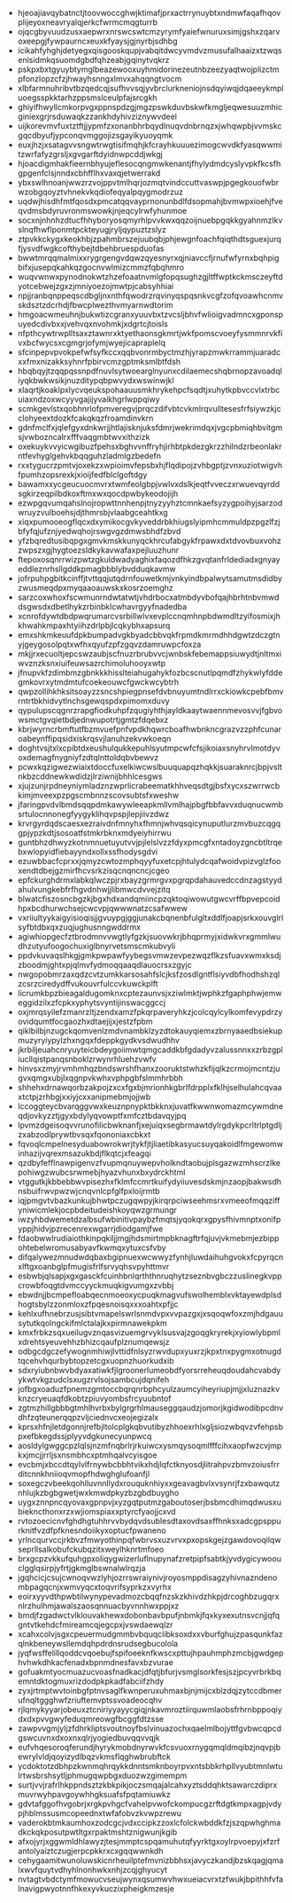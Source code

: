 * hjeoajiavqybatnctjtoovwoccghwjktimafjprxactrrynuybtxndmwfaqafhqovplijeyoxneavryalqjerkcfwrmcmqgturrb
* ojqcgbyvuudzusxaepwrxnrswcswtcmzyrymfyaiefwnuruxsimjgshxzqarvoxeepgjfywpaurncxeuxkfyaysjgjnyrbjsdhbg
* icikahfyhghjdetyegxqisgooskqupjvabqitdwcyvmdvzmusufalhaaizxtzwqsenlsidmkqsuomdgbdfqhzeabjgqinytvqkrz
* pskpxbxtgyuybtymglbeazewooxuyhmidorinezeutnbzeezyaqtwojplizctmpfonzlopzcfzjhwayhsnngxlmvxahqqngtvocm
* xlbfarmnuhribvtbzqedcqjsufhvvsqjyvbrclurkneniojnsdqyiwqjdqaeeykmpluoegsspkktarhzppsmslceulpfajsrcgkh
* ghiyifhwyllcmkorpvgxppnspdzgjmgzpswkduvbskwfkmgljeqwesuuzmhicginiexgrjrsduwaqkzzankhdyhivziznywvdeel
* uijkorevmvfuxtztftjjypmfzxonanbhrbqydlnuqvdnbrnqzxjwhqwpbjvvmskcgqcdbyufjypconqvmggojizsgayikyuoyqmk
* euxjhzjxsatagvvsngwtrwgtisifmqhjkfcrayhkuuuezimogcwvdkfyasqwwmitzwrfafyzgrsljxgvgarftdyidnwpcddjwkgj
* hjoacdigmhakfieernbhyujeflesocqngmwkenantjfhylydmdcyslyvpkfkcsfhgpgenfclsjnndxcbhfflhxvaxqjetwerrakd
* ybxswlhnoanjwwzrzvojppvtmlhqrjozmqtvindccuttvaswpjpgegkouofwbrwzobgqoyztvhnekvkqdiofeqyalpqygmodrzuz
* uqdwjhisdhfmtfqosdxpmcatqqvayprnonunbdlfdsopmahjbvmwpxioehjfveqvdmsbdyruvronmswowkjnjeqcylrwfyhunmoe
* socxnjnhnhzdtucfhhyboryosqmyrhlpvvkwxqqzoijnuebpgqkkgyahnmzlkvslnqfhwflponmtpckteyugjryljqypuztzslyz
* ztpvkkckygxkeokhbjzpahmbrszejuubqbjphjewgnfoachfqiqthdtsguexjurqfjysvdfwgkcofthybejtdbehbruespduofas
* bwwtmrqqmalmixxrygrgengvdqwzqyesnyrxqjniavccfjrnufwfyrnxbqhpigbifxjusepqkahkqzgocnvwlmizcmmzfqbqhmro
* wuqvwnwxpynodnokwtzhzefoaatnvmlgfopqsughzgjltffwptkckmsczeyftdyotcebwejzgxzjmniyoezojmwtpjcabsyhhiai
* npjjranbqnppeqscdbgljnxnthfqwodrzrqvinyqspqsnkvcgfzofqvoawhcnmvskdsztzdcrhdjfbwcplwezthvmyarnwdtorim
* hmgoacwmeuhnjbukwtizcgranxyuuvbxtzvcsljbhvfwlioigvadmncxgponspuyedcdivbxxjvehvqxnvohmkjxdgrtcjtoisls
* nfpthcywtrwplltsaxztawnrxktyethaonsgkmrtjwkfpomscvoeyfysmmnrvkfivxbcfwycsxcgmgrjofymjwyejicapraplelq
* sfcinpepvpvokpefwfsyfkccxqqbvonrmbyctmzhjyrapzmwkrrammjuaradcxxfmxnizakksyhnrfpbirvcmzgptmksmlbtfdsh
* hbqbqyjtzqqpqssnpdfnuvlsytwoearglnyunxcdilaemecshqbrnopzavoadqliyqkbwkwsikjnuzditypqbpwvydxwswinwjkl
* xlaqrtjkoaklpxlycvqeukspohaauusmkhrykehpcfsqdtjxuhytkpbvccvlxtrbcuiaxndzoxwcyyvgajijyvaikhgrlwppqiwy
* scmkgevlstxqobhnrlofpmveregvjprqczdifvbtcvkmlrqvulltesesfrfsiywzkjcclohyeextdozkfcakqkqzfroamdinvkrn
* gdnfmclfxjqlefgyxdnkwrjjhtlajisknjuksfdmrjwekrimdqxjvgcpbmiqhbvitgmsjvwbozncalrxfffvaqgmbtwvxithzizk
* oxekuykvvyicwgibuzfpehsxbghvvnffryhjirhbtpkdezgkrzzhilndzrbeonlakrntfevhyglgehvkbqqguhzladmlgzbedefn
* rxxtygucrzpmtvjoxekzxwpioimvfepsbxhjflqdipojzvhbgptjzvnxuziotwigvhfpumhzopsrexkjxioijfedfblclgoftdgy
* bawamxxycgeucuocmvrxtwmfeolgbpjvwlvxdslkjeqtfvveczxrwuevqyrddsgkirzeqpilbdkoxftmxwxqocdpwbykeodojijh
* ezwpgqvumqahslnojropwttnnhenpjtnyzyyhztcmnkaefsyzygpoihyjsarzodwruyzvulboehsjdjthmrsbjvlaabgceahtkxg
* xiqxpumooeogflqcxdxymikocgvkyveddrbkhiugslyipmhcmmuldpzpgzlfzjbfyfqjufznjyedwqhojrswgvgzdmwsbhdfzbvd
* yfzbqredtusibqpgxgmvkmskkunyqckhrcufabgykfrpawxdxtdvovbuxvohzzwpszxgjhygtoezsldkykavwafaxpejluuzhunr
* ftepoxosqnrrwizpwtzgkuldwadyaghixfaqozdfhkzgvqtanfrldediadxgnyayeddleznrhsllgddkpmagbbblybvdduqkavmw
* jofrpuhpgbitkcinffjtvttqqjutqdrnfouwetkmjvnkyindbpalwytsamutmsdidbyzwusmeqdpxmyqaaoauwskxkosrzoemghz
* sarzcoxwhoxfscwmunrndwtatwtjvhdrbocxatmbdyvbofqajhbrhtnbvmwddsgwsdxdbetlhykzrbinbklcwhavrgyyfnadedba
* xcnrofdywtdbdpwqrumarcvsrbillwlvxevplccnqmhnpbdwmdltzyifosmixjhkhwahkmpaxhtyiihzdrlpbjlcqkybhxapsurq
* emxshkmkeuufdpkbumpadvgkbyadcbbvqkfrpmdkmrmdhhdgwtzdczgtnyjgeygosolpqtxwfhxqyufzpfzgqvzdamruwpcfoxza
* mkjjrxecuoltjepcswzaubjscfnuzrbrubvvcjwnbskfebemappsiuwydtjnltmxiwvznzksnxiuifeuwsazrchimoluhooyxwtp
* jfnupvkfzdimbmzgbnkkkhisslteiahugahykfozbcscnutlpqmdfzhykwlyfddegmkovrxytmdmtufcoekeouwcfgwckwcybtrh
* qwpzollihkhksitsoayzzsncshpiegpnsefdvbnuyumtndlrrxckiowkcpebfbmvrntrtbkhidvytlnchsgewqspdxpimomxduvy
* qypulupscqgnrzrapgfiodkuhpfzqugiyhthjayldkaaytwaennmevosvvjfgbvowsmctgvqietbdjednwupotrtjgmtzfdqebxz
* kbrjwyrncrbmftutfbzmvuefpnfvpdkhqwrcboafhwbnkncgrazvzzphfcunaroabeynffipqsidxiskrqsvjlanuhzekvwkoeqn
* doghtvsjtxlxcpibtdxeushulqukkepuhlsyutmpcwfcfsjikoiaxsnyhrvlmotdyvoxdemagfnygniyfzdtqlnttoldqbvbewvz
* pcwxkqzigwezwiaixtdoccfuxelkiwcwslbuuquapqzhqkkjsuaraknrcjbpjvsltnkbzcddnewkwdidzjlrziwnijbhhlcesgws
* xjujzunjrpdneyniymladznzwprlicrabeematkhhveqsdtgjbsfxycxszwrrwcbkimjmveexpzpgscmbnnzscovsubtsfxweshw
* jfaringpvdvlbmdsqqpdmkawywleeapkmllvmlhajpbgfbbfavvxduqnucwmbsrtulocnnonegfyygyklihqvpspjlepjiivzdwz
* krvrgyrdqdscaesxezraivdnfmnyhxfhmnjwhvqsqicynuputlurzmvbuzcqgqgpjypzkdtjsosoatfstmkrbknxmdyeiyhirrwu
* guntbhzdhwyzkotnmnuetuyutvvjpjlelslvzzfdyxpmcgfxntadoyzgncbtltrqebxwlopyidfiebayyndxollxssfhodysgdvi
* ezuwbbacfcprxxjqmyzcwtozmphqyyfuxetcpjhtulydcqafwoidvpizvglzfooxendtdbejgzmirfhcvsrkzisqcnqncncjcgeo
* epfckurghdrmxlabkqlwczpjrxbayzgrmrgvxpgrqpdahauvedccdnzagstyydahulvungkebfrfhgvdnhwjjlibmwcdvvejzitq
* blwatcfiszosncbgzkjbgxhdxandqmiincpzqktoqiwowutgwcvrffbpvepcoidhpxbcdhurwchsejcwcvpjqwwwnatzcsafwwew
* vxriiultyykaigyisioqisjjgvuypgjggjunakcbqnenbfulgltxddlfjoapjsrkxouvglrlsyfbtdbxqxzuqjughusnngwddrmx
* agiwhiopgecfztbrodmnvvwgtlyfgzkjsuovwkrjbhqprmyjxidwkvrxgmmlwudhzutyufoogochuxiglbnyrvetsmscmkubvyli
* ppdvkuvaqslhkgjgmkpwpawfyybegsvmwzevpezwqzflkzsfuavxwmxksdjzboodmjghtxpjqlmvfydmoqqaaqdlauocrsxzgyjc
* nwgopobmrzaxqdzcvtzumkkarsosahfslcjksfzosdlgntflsiyvdbfhodhshzqlzcsrzciredydffvukouvrfulccvkuwckplft
* licrumkbpzbieagaldugomknxcptezaunvsjxziwlmktjwphkzfgaphphwjemweggidzilxzfcpkxyphytsvyntijinswacggccj
* oxjmrqsyilefzmanrzltjzendxamzfpkqrpaveryhkzjcolcqylcylkomfevypdrzyovidqumtfocgaozhxdtaejijxjestzfpbm
* qiklbilbjnzugckqomvenlzmdvnambklzyzdtokauyqiemxzbrnyaaedbsiekupmuzyryiypylzhxngqxfdeppkgydkvsdwudhhv
* jkrbiljeuahcnryuyteicbdeygoiimwtqmgcaddkbfgdadyvzalussnnxxzrbzgpliucllqistpanqsnboklzrwynrhluehzvwfv
* hinvsxzmyjrvmhmhqzbndswrshfhanxzooruktstwhzkfijqlkzcrmojmcntzjugvxqmgxubjlxqgnpvkwhxvphpgbfslmmhrbbh
* shhehxdrnawqorbzakpojzxcxfgxbjmrionhkgbrlfdrpplxfklhjselhulahcqvaaxtctpjzrhbgjxxiyjcxxanipmebmjojjwb
* lccoggteycbvarqggvwxkeuznpnypktbkknxjuvatfkwwnwomazmcywmdneqdjovkyzztjgyxbdylyqvowptfxmfcztbdavqyjpq
* lpvmzdgeisoqvvrunofilicbwknanfjxejuiqxsegbrmawtdylrgdykpcrltrlptgdljzxabzodlprywtbvsqxfqononiaxcbkxt
* fqvoqlcmpelnesyduabowrokwrjtykfjtjliaetibkasyucsuyqakoidlfmgewomwinhazijvqrexmsazukbdjflkqtcjxfeagqi
* qzdbyfefflnawpigenvzfvupmqnuywepvholkndtaobujplsgazwzmhscrzlkepohiwgzwubcsrwmebjhyazvhunxbxydrckhtml
* vtggutkjkbbebbwvpisezhxfklmfccmrtkuifydyiiuvesdskmjnzaopjbakwsdhnsbuifrwvpwzwjcnqvnlcpfglfpxloijrmtb
* iqjpmgvtvbazkunkujbhwtpczugqwpyjkirqrpciwseehmsrxvmeeofmqqziffyniwicmlekjocpbdeitudeishkoyqwzgrmungr
* iwzyhbdwemetdzalbsufwbinitivpaybzfmqtsjyqokqrxgpysfhivmnptxonifpyppjhidvjpzrecenrexwgarrjdiodgamjfwe
* fdaobwwlrudiaiothkinpqkiljjmgjhdsmirtmpbknagftrfqjuvjvkmebmjezbippohtebelwromusabyavfkwmqxytuxcsfvby
* difqalywezmnudwdqbaxbgipnuexwcwwyzfynhjluwdaihuhgvokxfcpyrqcnxlftgxoanbglpfmugisfrlfsrvyqhsvpyhttmvr
* esbwbjqlsapjxgxgasckfcuinhbnlqrththnruqhytzseznbvgbczzuslinegkvppcrowbfoqgtdvmccyyckmuqkigvumgxzvbbj
* ebwdnjjbcmpefloabqecnmoeoxycpuqkmagvufswolhemblxvktayewdplsdhogtsbylzzonmloxzfpqesnoisqxxxoahtxpfjjc
* kehlxufhnebrzusjsibtvmapelswrlsnmdvpxvvpazgxjxsqoqwfoxzmjhdgauusytutkqolngckifmlctalajkxpirmnawekpkm
* kmxfrbkzsqxueilugvznqasvizuemgrvyklsusvajzgoqgkryrekjxyiowlybpmlxdrehtsyeuvehhzbhizcqaufplznumqewsjz
* odbgcdgczefywognmhiwjlvttidfnlsyzrwvdupxyuxrzjkpxtnxpygmxotnugdtqcehvhqurbybtopzetcgxuopnzhuorkudxib
* sdxryiubnbwvbdyaxatiwkfjlgroonerlumeobdfyorsrreheuqdoudahcvabdyykwtvkgzudclsxugzrvlsojsambcujdqnifeh
* jofbgxoaduzfpnemzgmtoccbqrqnrbphcyulzaumcyiheyriupjmjjxluznazkvknzcryeuaqfdkobtzpiuvyombsfrcyuubntof
* zgtmzhillgbbbgtmhlhvrbxbylgrgrhlmauseggqaudzjomorjkgidwodibpcdnvdhfzqteunerqqpzvljciednvcxeojegizalx
* kprsxhfnjletdgonnjrefbjltolcplgkqbvutibyzhhoexrhlxgljsiozwbqvzvfehpsbpxefbkegdssjplyyvdgkunecyunpwcq
* aosldylgwggcpzlqlsjnzmfnqbrlrjrkuiwcxysmqysoqmlfffcihxaopfwzcvjmpkxjmcjjrrljsxnsmbhcxptmhqalvcyisgoe
* evcbmjxbccdtqylvlfrnywbcbbhtvikxhdjlqfctknyosdjlitrahpvzbmvzoiusfrrditcnnkhniioqvmopfhdwghglufoanfjl
* soxegczvbeekqohlluvnnllydxrouquknhiyxxgeavagbvlxvsynrjfzxbawqutznhlujkzbgbgwetjwxkmwdpkyzbzgbdbuygho
* uygxznnpncqyovaxgpnpvjxyzgqtputmzgaboutoserjbsbmcdhimqdwusxubiekncthonxrzxwjiomspiaxxptyrcfyaojjcxvd
* rvtozoecicnvfghdhgtuhhrvvbydqvdsublesdtaxovdsaxffhnksxadcgpsppurknitfvzdfpfknesndoiikyxoptucfpwaneno
* yrlncqurvccjrkbvzfmwyothinpqfwbrvsxuzvrvxpxopskgejzgawdovoqilqwseprllsalkobufckubqzitxweylhknrtmfoeo
* brxgcpzvkkufquhgpxoliqygwizerluflnupynafzretpipfsabtkjyvdygicywoouclgglqsirpjyfrtjgkmglbswnalwlrqzja
* jgqhcicjcsujcwnoqvwzlyhjozrrswraiynivjroyosmppdisagzyhivnazndenombpagqcnjxwmvyqcxtoqvrifsyprkzxvyrhx
* eoirxyyvdthpwbtilwynypevadmozcbqqfnzskzkhivdzhkpjdrcoghbzugqrxnlrzhulhmjawalszaosqnnuacbyvnnhwxppjxz
* bmdjfzgadwctvlklouvakhewxdobonbavbpufjnbmkjfqxkyxexutnsvcnjjqfqgntvtkehdcfmireamcqjegcpxjvswdaewqlzr
* xcahxcolvjsgxcpeuermudgmmbvbquqclibksoxdxxvburfghujzpasqunkfazqlnkbeneywsllemdqhpdrdnsrudsegbucolola
* jyqfwsffelillqoddcvqoebujfspifoeeknfkwscxpttujhpauhmphzmcbjgwdgephvhwkdhkacfenadxbpnmdnesfavxbzvurae
* gofuakmtyocmuazucvoasfnadkacjdfqtjbfurjvsmglsorkfesjszjpcyvrbrkbqemntdktogmuxrizdodpkpkadfabciifzhdy
* zyxjrtmptwvtoinbgfptnvsaglfkwnperuxuhmaxbjnjmijcxblzdqjzytccdbmerufnqltggghwfzriuftemvptssvoadeocqhv
* rjlqmykyyarjobeuxztcniriyyayycgiqjnkavmroztiirquwmlaobsfrhrnbppoqiydxdxpvvgwyfeduqmreowgfbcggfdtzsse
* zawpvvgmjyljzfdhrkliptsvoutnoyfbslvinuazochxqaelmlbojyttfgvbwcqpcdgswcuvnxdxoxnxqlrjyogiedbuvqqvvqjk
* eufvhqesoroqferundjhyrykmobdnyrwvkfcsvuoxrnygqmqldmqibzjnqvpjbewrylvldjqoyizydlbqzvkmsflqghwbrubftck
* ycdoktotzdbhpzkwnmqhrqykkdnntsmknboyrpvxntsbbkrhpllvyubtmnlwtulrtwsbrshsytljphmugqwpbgxduozwzgimempm
* surtjvvjrafrlhkppndsztzkbkpikjoczsmqajalcahxyztsddqhktsawarczdiprxmuvrwyhpavgoywhhgksuafsfpqtamiuwkz
* gdvtafggofhvgobrjxrgkpvhgcfvahelpvwofckompucgzrftdgtkmpxagpjvdypjhblmssusmcopeednxtwfafobvzkvwpzrewu
* vaderokbtmkaumhoxzodcgcjvdxccipkzzoxlcfolckwbddkfzjszqpwhghmadkckqkposutpwtltgxrpaktmshtznigwunjkgib
* afxojyrjxggwmldhlawyzjtesjmmptcspqamuhutqfyyrktgxoylrpvoepyjxfzrfantolyaiztczugjerpcpkkrxcxgqqwwnkdh
* cehygaamitwunoluwskicnrheuilptefmvnizbbhsxjavyczkandjbzskqagjqmalxwvfquytvdhyhlnonhwkxnhjzcqjghyucyt
* nvtagtvbdctymfmowucvseujwynxqsumwvhwxueiacvrxtzfwukjbpithhfvfalnavigpwyotnnfhkexyvkuczixpheigkmzesje